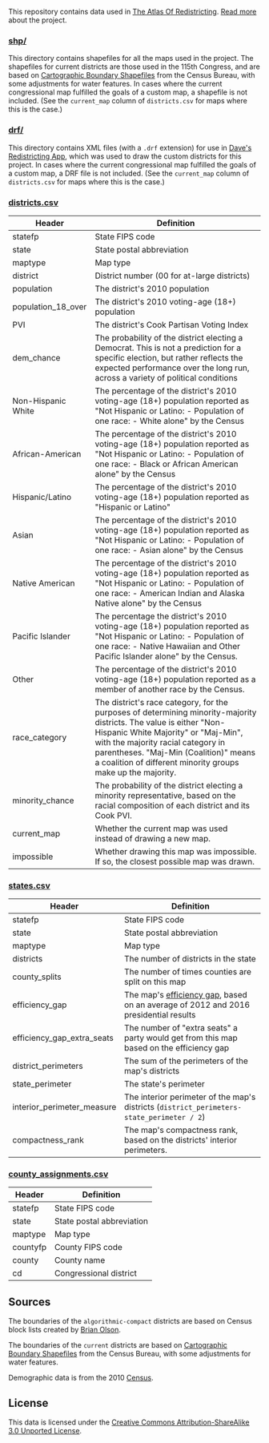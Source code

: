 This repository contains data used in [The Atlas Of Redistricting](https://projects.fivethirtyeight.com/redistricting-maps/). [Read more](https://fivethirtyeight.com/features/we-drew-2568-congressional-districts-by-hand-heres-how) about the project.

### [shp/](shp)
This directory contains shapefiles for all the maps used in the project. The shapefiles for current districts are those used in the 115th Congress, and are based on [Cartographic Boundary Shapefiles](https://www.census.gov/geo/maps-data/data/cbf/cbf_cds.html) from the Census Bureau, with some adjustments for water features. In cases where the current congressional map fulfilled the goals of a custom map, a shapefile is not included. (See the `current_map` column of `districts.csv` for maps where this is the case.)

### [drf/](drf)
This directory contains XML files (with a `.drf` extension) for use in [Dave's Redistricting App](http://gardow.com/davebradlee/redistricting/launchapp.html), which was used to draw the custom districts for this project. In cases where the current congressional map fulfilled the goals of a custom map, a DRF file is not included. (See the `current_map` column of `districts.csv` for maps where this is the case.)

### [districts.csv](districts.csv)

Header | Definition
--- | ----------
statefp | State FIPS code
state | State postal abbreviation
maptype | Map type
district | District number (00 for at-large districts)
population | The district's 2010 population
population_18_over | The district's 2010 voting-age (18+) population
PVI | The district's Cook Partisan Voting Index
dem_chance | The probability of the district electing a Democrat. This is not a prediction for a specific election, but rather reflects the expected performance over the long run, across a variety of political conditions
Non-Hispanic White | The percentage of the district's 2010 voting-age (18+) population reported as "Not Hispanic or Latino: - Population of one race: - White alone" by the Census
African-American | The percentage of the district's 2010 voting-age (18+) population reported as "Not Hispanic or Latino: - Population of one race: - Black or African American alone" by the Census
Hispanic/Latino | The percentage of the district's 2010 voting-age (18+) population reported as "Hispanic or Latino"
Asian | The percentage of the district's 2010 voting-age (18+) population reported as "Not Hispanic or Latino: - Population of one race: - Asian alone" by the Census
Native American | The percentage of the district's 2010 voting-age (18+) population reported as "Not Hispanic or Latino: - Population of one race: - American Indian and Alaska Native alone" by the Census
Pacific Islander | The percentage the district's 2010 voting-age (18+) population reported as "Not Hispanic or Latino: - Population of one race: - Native Hawaiian and Other Pacific Islander alone" by the Census.
Other | The percentage of the district's 2010 voting-age (18+) population reported as a member of another race by the Census.
race_category | The district's race category, for the purposes of determining minority-majority districts. The value is either "Non-Hispanic White Majority" or "Maj-Min", with the majority racial category in parentheses. "Maj-Min (Coalition)" means a coalition of different minority groups make up the majority.
minority_chance | The probability of the district electing a minority representative, based on the racial composition of each district and its Cook PVI.
current_map | Whether the current map was used instead of drawing a new map.
impossible | Whether drawing this map was impossible. If so, the closest possible map was drawn.

### [states.csv](states.csv)

Header | Definition
--- | ----------
statefp | State FIPS code
state | State postal abbreviation
maptype | Map type
districts | The number of districts in the state
county_splits | The number of times counties are split on this map
efficiency_gap | The map's [efficiency gap](https://chicagounbound.uchicago.edu/cgi/viewcontent.cgi?article=1946&context=public_law_and_legal_theory), based on an average of 2012 and 2016 presidential results
efficiency_gap_extra_seats | The number of "extra seats" a party would get from this map based on the efficiency gap
district_perimeters | The sum of the perimeters of the map's districts
state_perimeter | The state's perimeter
interior_perimeter_measure | The interior perimeter of the map's districts (`district_perimeters-state_perimeter / 2`)
compactness_rank | The map's compactness rank, based on the districts' interior perimeters.

### [county_assignments.csv](county_assignments.csv)

Header | Definition
--- | ----------
statefp | State FIPS code
state | State postal abbreviation
maptype | Map type
countyfp | County FIPS code
county | County name
cd | Congressional district

## Sources
The boundaries of the `algorithmic-compact` districts are based on Census block lists created by [Brian Olson](http://bdistricting.com/2010/).

The boundaries of the `current` districts are based on [Cartographic Boundary Shapefiles](https://www.census.gov/geo/maps-data/data/cbf/cbf_cds.html) from the Census Bureau, with some adjustments for water features.

Demographic data is from the 2010 [Census](https://www.census.gov/).

## License

This data is licensed under the [Creative Commons Attribution-ShareAlike 3.0 Unported License](https://creativecommons.org/licenses/by-sa/3.0/).
